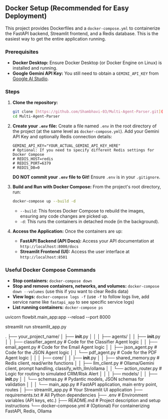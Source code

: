 ## Docker Setup (Recommended for Easy Deployment)

This project provides Dockerfiles and a `docker-compose.yml` to containerize the FastAPI backend, Streamlit frontend, and a Redis database. This is the easiest way to get the entire application running.

### Prerequisites

* **Docker Desktop:** Ensure Docker Desktop (or Docker Engine on Linux) is installed and running.
* **Google Gemini API Key:** You still need to obtain a `GEMINI_API_KEY` from [Google AI Studio](https://aistudio.google.com/).

### Steps

1.  **Clone the repository:**
    ```bash
    git clone [https://github.com/Shambhavi-03/Multi-Agent-Parser.git](https://github.com/Shambhavi-03/Multi-Agent-Parser.git)
    cd Multi-Agent-Parser
    ```

2.  **Create your `.env` file:**
    Create a file named `.env` in the root directory of the project (at the same level as `docker-compose.yml`).
    Add your Gemini API Key and optionally Redis connection details:
    ```
    GEMINI_API_KEY="YOUR_ACTUAL_GEMINI_API_KEY_HERE"
    # Optional: If you need to specify different Redis settings for Docker Compose
    # REDIS_HOST=redis
    # REDIS_PORT=6379
    # REDIS_DB=0
    ```
    **DO NOT commit your `.env` file to Git!** Ensure `.env` is in your `.gitignore`.

3.  **Build and Run with Docker Compose:**
    From the project's root directory, run:
    ```bash
    docker-compose up --build -d
    ```
    * `--build`: This forces Docker Compose to rebuild the images, ensuring any code changes are picked up.
    * `-d`: This runs the containers in detached mode (in the background).

4.  **Access the Application:**
    Once the containers are up:
    * **FastAPI Backend (API Docs):** Access your API documentation at `http://localhost:8000/docs`
    * **Streamlit Frontend (UI):** Access the user interface at `http://localhost:8501`

### Useful Docker Compose Commands

* **Stop containers:** `docker-compose down`
* **Stop and remove containers, networks, and volumes:** `docker-compose down --volumes` (use this if you want to clear Redis data)
* **View logs:** `docker-compose logs -f` (use `-f` to follow logs live, add service name like `fastapi_app` to see specific service logs)
* **List running containers:** `docker-compose ps`

uvicorn flowbit.main_app:app --reload --port 8000

streamlit run streamlit_app.py

.
├── your_project_name/
│   ├── __init__.py
│   │
│   ├── agents/
│   │   ├── __init__.py
│   │   ├── classifier_agent.py   # Code for the Classifier Agent logic
│   │   ├── email_agent.py        # Code for the Email Agent logic
│   │   ├── json_agent.py         # Code for the JSON Agent logic
│   │   └── pdf_agent.py          # Code for the PDF Agent logic
│   │
│   ├── core/
│   │   ├── __init__.py
│   │   ├── shared_memory.py      # Redis client, read/write functions
│   │   ├── llm_client.py         # Ollama/Gemini client, prompt handling, classify_with_llm/ollama
│   │   └── action_router.py      # Logic for routing to simulated CRM/Risk Alert
│   │
│   ├── models/
│   │   ├── __init__.py
│   │   └── schemas.py            # Pydantic models, JSON schemas for validation
│   │
│   └── main_app.py               # FastAPI application, main entry point, routes
│
├── streamlit_app.py              # Your Streamlit UI application
├── requirements.txt              # All Python dependencies
├── .env                          # Environment variables (API keys, etc.)
├── README.md                     # Project description and setup instructions
└── docker-compose.yml            # (Optional) For containerizing FastAPI, Redis, Ollama